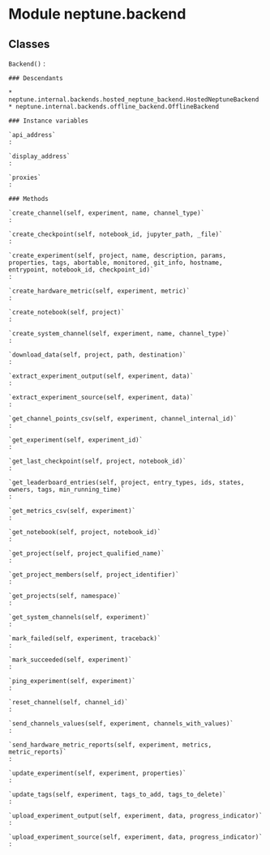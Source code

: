 Module neptune.backend
======================

Classes
-------

`Backend()`
:   

    ### Descendants

    * neptune.internal.backends.hosted_neptune_backend.HostedNeptuneBackend
    * neptune.internal.backends.offline_backend.OfflineBackend

    ### Instance variables

    `api_address`
    :

    `display_address`
    :

    `proxies`
    :

    ### Methods

    `create_channel(self, experiment, name, channel_type)`
    :

    `create_checkpoint(self, notebook_id, jupyter_path, _file)`
    :

    `create_experiment(self, project, name, description, params, properties, tags, abortable, monitored, git_info, hostname, entrypoint, notebook_id, checkpoint_id)`
    :

    `create_hardware_metric(self, experiment, metric)`
    :

    `create_notebook(self, project)`
    :

    `create_system_channel(self, experiment, name, channel_type)`
    :

    `download_data(self, project, path, destination)`
    :

    `extract_experiment_output(self, experiment, data)`
    :

    `extract_experiment_source(self, experiment, data)`
    :

    `get_channel_points_csv(self, experiment, channel_internal_id)`
    :

    `get_experiment(self, experiment_id)`
    :

    `get_last_checkpoint(self, project, notebook_id)`
    :

    `get_leaderboard_entries(self, project, entry_types, ids, states, owners, tags, min_running_time)`
    :

    `get_metrics_csv(self, experiment)`
    :

    `get_notebook(self, project, notebook_id)`
    :

    `get_project(self, project_qualified_name)`
    :

    `get_project_members(self, project_identifier)`
    :

    `get_projects(self, namespace)`
    :

    `get_system_channels(self, experiment)`
    :

    `mark_failed(self, experiment, traceback)`
    :

    `mark_succeeded(self, experiment)`
    :

    `ping_experiment(self, experiment)`
    :

    `reset_channel(self, channel_id)`
    :

    `send_channels_values(self, experiment, channels_with_values)`
    :

    `send_hardware_metric_reports(self, experiment, metrics, metric_reports)`
    :

    `update_experiment(self, experiment, properties)`
    :

    `update_tags(self, experiment, tags_to_add, tags_to_delete)`
    :

    `upload_experiment_output(self, experiment, data, progress_indicator)`
    :

    `upload_experiment_source(self, experiment, data, progress_indicator)`
    :